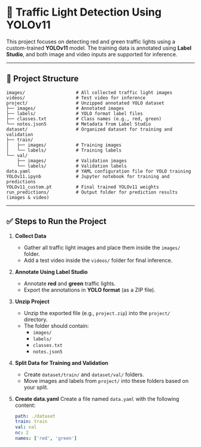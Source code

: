 # 🚦 Traffic Light Detection Using YOLOv11

This project focuses on detecting red and green traffic lights using a custom-trained **YOLOv11** model. The training data is annotated using **Label Studio**, and both image and video inputs are supported for inference.

---

## 📁 Project Structure
```
images/                   # All collected traffic light images
videos/                   # Test video for inference
project/                  # Unzipped annotated YOLO dataset
├── images/               # Annotated images
├── labels/               # YOLO format label files
├── classes.txt           # Class names (e.g., red, green)
└── notes.json5           # Metadata from Label Studio
dataset/                  # Organized dataset for training and validation
├── train/
│   ├── images/           # Training images
│   └── labels/           # Training labels
└── val/
    ├── images/           # Validation images
    └── labels/           # Validation labels
data.yaml                 # YAML configuration file for YOLO training
YOLOv11.ipynb             # Jupyter notebook for training and predictions
YOLOv11_custom.pt         # Final trained YOLOv11 weights
run_predictions/          # Output folder for prediction results (images & video)
```

---

## ✅ Steps to Run the Project

1. **Collect Data**
   - Gather all traffic light images and place them inside the `images/` folder.
   - Add a test video inside the `videos/` folder for final inference.

2. **Annotate Using Label Studio**
   - Annotate **red** and **green** traffic lights.
   - Export the annotations in **YOLO format** (as a ZIP file).

3. **Unzip Project**
   - Unzip the exported file (e.g., `project.zip`) into the `project/` directory.
   - The folder should contain:
     - `images/`
     - `labels/`
     - `classes.txt`
     - `notes.json5`

4. **Split Data for Training and Validation**
   - Create `dataset/train/` and `dataset/val/` folders.
   - Move images and labels from `project/` into these folders based on your split.

5. **Create data.yaml**
   Create a file named `data.yaml` with the following content:

   ```yaml
   path: ./dataset
   train: train
   val: val
   nc: 2
   names: ['red', 'green']

